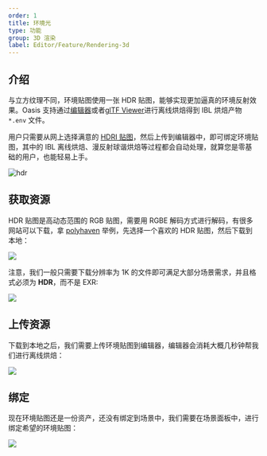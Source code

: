 ```yaml
---
order: 1
title: 环境光
type: 功能
group: 3D 渲染
label: Editor/Feature/Rendering-3d
---
```


## 介绍

与立方纹理不同，环境贴图使用一张 HDR 贴图，能够实现更加逼真的环境反射效果。Oasis 支持通过[编辑器](https://oasis.alipay.com/editor)或者[glTF Viewer](https://oasisengine.cn/gltf-viewer)进行离线烘焙得到 IBL 烘焙产物 `*.env` 文件。

用户只需要从网上选择满意的 [HDRI 贴图](https://polyhaven.com/hdris)，然后上传到编辑器中，即可绑定环境贴图，其中的 IBL 离线烘焙、漫反射球谐烘焙等过程都会自动处理，就算您是零基础的用户，也能轻易上手。

![hdr](https://gw.alipayobjects.com/zos/OasisHub/128e05a1-6d0c-4d2e-8565-fc2094cf4edc/hdr.gif)

## 获取资源

HDR 贴图是高动态范围的 RGB 贴图，需要用 RGBE 解码方式进行解码，有很多网站可以下载，拿 [polyhaven](https://polyhaven.com/hdris) 举例，先选择一个喜欢的 HDR 贴图，然后下载到本地：

![](https://gw.alipayobjects.com/zos/OasisHub/48e59229-0110-4817-9e30-258a9c1e2f4f/image-20211115172445792.png)

注意，我们一般只需要下载分辨率为 1K 的文件即可满足大部分场景需求，并且格式必须为 **HDR**，而不是 EXR:

![](https://gw.alipayobjects.com/zos/OasisHub/fa727617-dc38-47df-ac24-cebf41fc5cff/image-20211115172759917.png)

## 上传资源

下载到本地之后，我们需要上传环境贴图到编辑器，编辑器会消耗大概几秒钟帮我们进行离线烘焙：

![](https://gw.alipayobjects.com/zos/OasisHub/b7fe8a0f-5795-4d85-936a-b53085b81684/image-20230117175219564.png)

## 绑定

现在环境贴图还是一份资产，还没有绑定到场景中，我们需要在场景面板中，进行绑定希望的环境贴图：

![](https://gw.alipayobjects.com/zos/OasisHub/96405dc0-0d8b-4732-bf12-c1dac8ec7424/image-20230117175345639.png)
